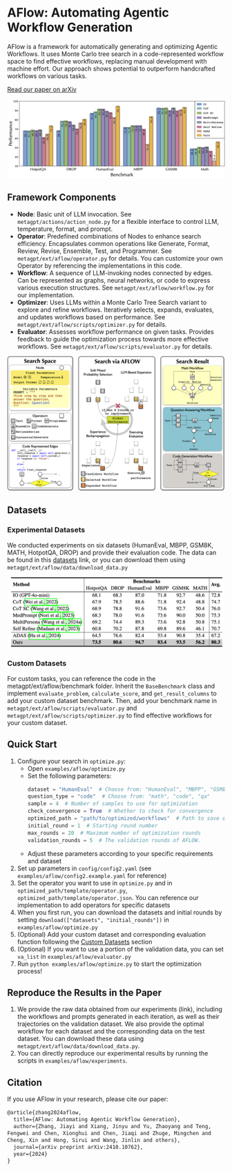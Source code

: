 # AFlow: Automating Agentic Workflow Generation

AFlow is a framework for automatically generating and optimizing Agentic Workflows. It uses Monte Carlo tree search in a code-represented workflow space to find effective workflows, replacing manual development with machine effort. Our approach shows potential to outperform handcrafted workflows on various tasks. 

[Read our paper on arXiv](https://arxiv.org/abs/2410.10762)

<p align="center">
<a href=""><img src="../../docs/resources/AFLOW-performance.jpg" alt="Performance Of AFLOW" title="Performance of AFlow<sub>1</sub>"></a>
</p>

## Framework Components

- **Node**: Basic unit of LLM invocation. See `metagpt/actions/action_node.py` for a flexible interface to control LLM, temperature, format, and prompt.
- **Operator**: Predefined combinations of Nodes to enhance search efficiency. Encapsulates common operations like Generate, Format, Review, Revise, Ensemble, Test, and Programmer. See `metagpt/ext/aflow/operator.py` for details. You can customize your own Operator by referencing the implementations in this code.
- **Workflow**: A sequence of LLM-invoking nodes connected by edges. Can be represented as graphs, neural networks, or code to express various execution structures. See `metagpt/ext/aflow/workflow.py` for our implementation.
- **Optimizer**: Uses LLMs within a Monte Carlo Tree Search variant to explore and refine workflows. Iteratively selects, expands, evaluates, and updates workflows based on performance. See `metagpt/ext/aflow/scripts/optimizer.py` for details.
- **Evaluator**: Assesses workflow performance on given tasks. Provides feedback to guide the optimization process towards more effective workflows. See `metagpt/ext/aflow/scripts/evaluator.py` for details.

<p align="center">
<a href=""><img src="../../docs/resources/AFLOW-method.jpg" alt="Performance Of AFLOW" title="Framework of AFlow<sub>1</sub>"></a>
</p>

## Datasets

### Experimental Datasets
We conducted experiments on six datasets (HumanEval, MBPP, GSM8K, MATH, HotpotQA, DROP) and provide their evaluation code. The data can be found in this [datasets](https://drive.google.com/uc?export=download&id=1DNoegtZiUhWtvkd2xoIuElmIi4ah7k8e) link, or you can download them using `metagpt/ext/aflow/data/download_data.py`

<p align="center">
<a href=""><img src="../../docs/resources/AFLOW-experiment.jpg" alt="Performance Of AFLOW" title="Comparison bewteen AFlow and other methods <sub>1</sub>"></a>
</p>

### Custom Datasets
For custom tasks, you can reference the code in the metagpt/ext/aflow/benchmark folder. Inherit the `BaseBenchmark` class and implement `evaluate_problem`, `calculate_score`, and `get_result_columns` to add your custom dataset benchmark. Then, add your benchmark name in `metagpt/ext/aflow/scripts/evaluator.py` and `metagpt/ext/aflow/scripts/optimizer.py` to find effective workflows for your custom dataset.

## Quick Start

1. Configure your search in `optimize.py`:
   - Open `examples/aflow/optimize.py`
   - Set the following parameters:
     ```python
     dataset = "HumanEval"  # Choose from: "HumanEval", "MBPP", "GSM8K", "MATH", "HotpotQA", "DROP" or your custom dataset name
     question_type = "code"  # Choose from: "math", "code", "qa"
     sample = 4  # Number of samples to use for optimization
     check_convergence = True  # Whether to check for convergence
     optimized_path = "path/to/optimized/workflows"  # Path to save optimized workflows, defaults to metagpt/ext/aflow/scripts/optimized
     initial_round = 1  # Starting round number
     max_rounds = 20  # Maximum number of optimization rounds
     validation_rounds = 5  # The validation rounds of AFLOW.
     ```
   - Adjust these parameters according to your specific requirements and dataset
2. Set up parameters in `config/config2.yaml` (see `examples/aflow/config2.example.yaml` for reference)
3. Set the operator you want to use in `optimize.py` and in `optimized_path/template/operator.py`, `optimized_path/template/operator.json`. You can reference our implementation to add operators for specific datasets
4. When you first run, you can download the datasets and initial rounds by setting `download(["datasets", "initial_rounds"])` in `examples/aflow/optimize.py`
5. (Optional) Add your custom dataset and corresponding evaluation function following the [Custom Datasets](#custom-datasets) section
6. (Optional) If you want to use a portion of the validation data, you can set `va_list` in `examples/aflow/evaluator.py`
6. Run `python examples/aflow/optimize.py` to start the optimization process!


## Reproduce the Results in the Paper
1. We provide the raw data obtained from our experiments (link), including the workflows and prompts generated in each iteration, as well as their trajectories on the validation dataset. We also provide the optimal workflow for each dataset and the corresponding data on the test dataset. You can download these data using `metagpt/ext/aflow/data/download_data.py`.
2. You can directly reproduce our experimental results by running the scripts in `examples/aflow/experiments`.


## Citation

If you use AFlow in your research, please cite our paper:

```
@article{zhang2024aflow,
  title={AFlow: Automating Agentic Workflow Generation},
  author={Zhang, Jiayi and Xiang, Jinyu and Yu, Zhaoyang and Teng, Fengwei and Chen, Xionghui and Chen, Jiaqi and Zhuge, Mingchen and Cheng, Xin and Hong, Sirui and Wang, Jinlin and others},
  journal={arXiv preprint arXiv:2410.10762},
  year={2024}
}
```